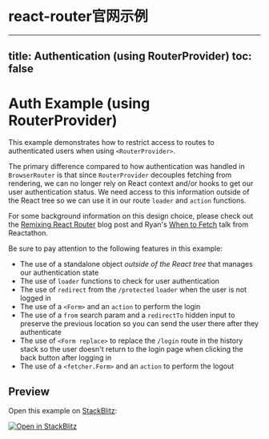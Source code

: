 # react-router官网示例

---
title: Authentication (using RouterProvider)
toc: false
---

# Auth Example (using RouterProvider)

This example demonstrates how to restrict access to routes to authenticated users when using `<RouterProvider>`.

The primary difference compared to how authentication was handled in `BrowserRouter` is that since `RouterProvider` decouples fetching from rendering, we can no longer rely on React context and/or hooks to get our user authentication status. We need access to this information outside of the React tree so we can use it in our route `loader` and `action` functions.

For some background information on this design choice, please check out the [Remixing React Router](https://remix.run/blog/remixing-react-router) blog post and Ryan's [When to Fetch](https://www.youtube.com/watch?v=95B8mnhzoCM) talk from Reactathon.

Be sure to pay attention to the following features in this example:

- The use of a standalone object _outside of the React tree_ that manages our authentication state
- The use of `loader` functions to check for user authentication
- The use of `redirect` from the `/protected` `loader` when the user is not logged in
- The use of a `<Form>` and an `action` to perform the login
- The use of a `from` search param and a `redirectTo` hidden input to preserve the previous location so you can send the user there after they authenticate
- The use of `<Form replace>` to replace the `/login` route in the history stack so the user doesn't return to the login page when clicking the back button after logging in
- The use of a `<fetcher.Form>` and an `action` to perform the logout

## Preview

Open this example on [StackBlitz](https://stackblitz.com):

[![Open in StackBlitz](https://developer.stackblitz.com/img/open_in_stackblitz.svg)](https://stackblitz.com/github/remix-run/react-router/tree/main/examples/auth-router-provider?file=src/App.tsx)
